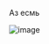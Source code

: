 Аз есмь

![image](https://user-images.githubusercontent.com/125112815/218981832-52f40899-14a7-46ac-9c63-f75b1ab898c2.png)
